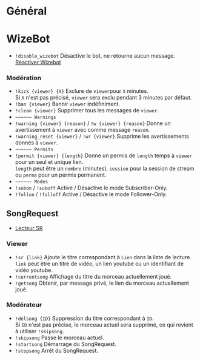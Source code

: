 # Général

# WizeBot
- `!disable_wizebot` Désactive le bot, ne retourne aucun message.  
[Réactiver Wizebot](https://panel.wizebot.tv/dashboard)

### Modération  
- `!kick {viewer} {X}` Exclure de `viewer`pour `X` minutes.  
Si `X` n'est pas précisé, `viewer` sera exclu pendant 3 minutes par défaut.   
- `!ban {viewer}` Bannir `viewer` indéfiniment.  
- `!clean {viewer}` Supprimer tous les messages de `viewer`.  
- `~~~~~~ Warnings`
- `!warning {viewer} {reason}` / `!w {viewer} {reason}` Donne un avertissement à `viewer` avec comme message `reason`.  
- `!warning_reset {viewer}` / `!wr {viewer}` Supprime les avertissements donnés à `viewer`.    
- `~~~~~~ Permits`  
- `!permit {viewer} {length}` Donne un permis de `length` temps à `viewer` pour un seul et unique lien.  
`length` peut être un `nombre` (minutes), `session` pour la session de stream ou `perma` pour un permis permanent.  
- `~~~~~~ Modes`  
- `!subon` / `!suboff` Active / Désactive le mode Subscriber-Only.  
- `!follon` / `!folloff` Active / Désactive le mode Follower-Only.  

## SongRequest  
- [Lecteur SR](https://tools.wizebot.tv/song_request/)  

### Viewer  
- `!sr {link}` Ajoute le titre correspondant à `Lien` dans la liste de lecture.  
`link` peut être un titre de vidéo, un lien youtube ou un identifiant de vidéo youtube.   
- `!currentsong` Affichage du titre du morceau actuellement joué.  
- `!getsong` Obtenir, par message privé, le lien du morceau actuellement joué.  

### Modérateur  
- `!delsong {ID}` Suppression du titre correspondant à `ID`.  
Si `ID` n'est pas précisé, le morceau actuel sera supprimé, ce qui revient à utiliser `!skipsong`.  
- `!skipsong` Passe le morceau actuel.  
- `!startsong` Démarrage du SongRequest.  
- `!stopsong` Arrêt du SongRequest.  

